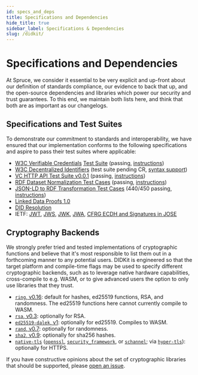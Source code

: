 ```yaml
---
id: specs_and_deps
title: Specifications and Dependencies
hide_title: true
sidebar_label: Specifications & Dependencies
slug: /didkit/
---
```


# Specifications and Dependencies

At Spruce, we consider it essential to be very explicit and up-front about
our definition of standards compliance, our evidence to back that up, and
the open-source dependencies and libraries which power our security and 
trust guarantees.  To this end, we maintain both lists here, and think that
both are as important as our changelogs.

## Specifications and Test Suites

To demonstrate our commitment to standards and interoperability, we have
ensured that our implementation conforms to the following specifications and
aspire to pass their test suites where applicable:

- [W3C Verifiable Credentials](https://www.w3.org/TR/vc-data-model/) 
[Test Suite](https://github.com/w3c/vc-test-suite) (passing, 
[instructions](https://github.com/spruceid/ssi/tree/main/vc-test))
- [W3C Decentralized Identifiers](https://www.w3.org/TR/did-core/) 
(test suite pending CR, [syntax support](
https://github.com/spruceid/ssi/blob/main/src/did.pest))
- [VC HTTP API Test Suite v0.0.1](
https://github.com/w3c-ccg/vc-http-api/tree/master/packages/plugfest-2020)
(passing, [instructions](
https://github.com/spruceid/vc-http-api/tree/spruce/packages/plugfest-2020/vendors/spruce))
- [RDF Dataset Normalization Test Cases](
https://json-ld.github.io/normalization/tests/) (passing, [instructions](#))
- [JSON-LD to RDF Transformation Test Cases](
https://w3c.github.io/json-ld-api/tests/toRdf-manifest.html) 
(440/450 passing, [instructions](#))
- [Linked Data Proofs 1.0](https://w3c-ccg.github.io/ld-proofs/)
- [DID Resolution](https://w3c-ccg.github.io/did-resolution/)
- IETF: [JWT](https://tools.ietf.org/html/rfc7519),
  [JWS](https://tools.ietf.org/html/rfc7515),
  [JWK](https://tools.ietf.org/html/rfc7517),
  [JWA](https://tools.ietf.org/html/rfc7518),
  [CFRG ECDH and Signatures in JOSE](https://tools.ietf.org/html/rfc8037) 

## Cryptography Backends

We strongly prefer tried and tested implementations of cryptographic functions
and believe that it's most responsible to list them out in a forthcoming manner
to any potential users. DIDKit is engineered so that the target platform and
compile-time flags may be used to specify different cryptographic backends,
such as to leverage native hardware capabilities, cross-compile to e.g. WASM,
or to give advanced users the option to only use libraries that they trust.

- [`ring`, v0.16](https://docs.rs/ring/0.16.19/ring/): default for hashes, ed25519
  functions, RSA, and randomness. The ed25519 functions here cannot currently
  compile to WASM.
- [`rsa`, v0.3](https://docs.rs/rsa/0.3.0/rsa/): optionally for RSA.
- [`ed25519-dalek`, v1](https://docs.rs/ed25519-dalek/1.0.1/ed25519_dalek):
  optionally for ed25519. Compiles to WASM.
- [`rand`, v0.7](https://docs.rs/rand/0.7.3/rand/): optionally for randomness.
- [`sha2`, v0.9](https://docs.rs/sha2/0.9.2/sha2/): optionally for sha256
  hashes.
- [`native-tls`](https://docs.rs/native-tls/0.2.7/native_tls/) ([`openssl`](https://docs.rs/openssl/0.10.32/openssl/), [`security_framework`](https://docs.rs/security-framework/2.0.0/security_framework/), or [`schannel`](https://docs.rs/schannel/0.1.19/schannel/); via [`hyper-tls`](https://docs.rs/hyper-tls/0.5.0/hyper_tls/)): optionally for HTTPS.

If you have constructive opinions about the set of cryptographic libraries that
should be supported, please [open an issue](https://github.com/spruceid/ssi).
